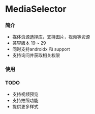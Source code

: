 # MediaSelector

### 简介
  * 媒体资源选择库，支持图片，视频等资源
  * 兼容版本 19 ~ 29  
  * 同时支持androidx 和 support
  * 支持询问并获取相关权限

### 使用


### TODO
  * 支持视频预览
  * 支持拍照功能
  * 提供更多样式
